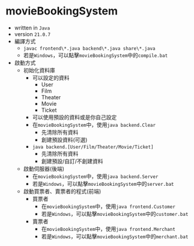 # movieBookingSystem

- written in `Java`
- version `21.0.7`
- 編譯方式
	- `javac frontend\*.java backend\*.java share\*.java`
	- 若是`Windows`，可以點擊`movieBookingSystem`中的`compile.bat`
- 啟動方式
	- 初始化資料庫
		- 可以設定的資料
			- User
			- Film
			- Theater
			- Movie
			- Ticket
		- 可以使用預設的資料或是你自己設定
		- 在`movieBookingSystem`中，使用`java backend.Clear`
			- 先清除所有資料
			- 創建預設資料(可選)
		- `java backend.[User/Film/Theater/Movie/Ticket]`
			- 先清除所有資料
			- 創建預設/自訂/不創建資料
	- 啟動伺服器(後端)
		- 在`movieBookingSystem`中，使用`java backend.Server`
		- 若是`Windows`，可以點擊`movieBookingSystem`中的`server.bat`
	- 啟動買票者、賣票者的程式(前端)
		- 買票者
			- 在`movieBookingSystem`中，使用`java frontend.Customer`
			- 若是`Windows`，可以點擊`movieBookingSystem`中的`customer.bat`
		- 賣票者
			- 在`movieBookingSystem`中，使用`java frontend.Merchant`
			- 若是`Windows`，可以點擊`movieBookingSystem`中的`merchant.bat`

